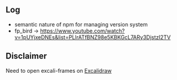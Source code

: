 ## Log  
- semantic nature of npm for managing version system <br>
- fp_bird -> https://www.youtube.com/watch?v=1pUYjxeDNEs&list=PLlrATfBNZ98e5KBKGcL7ARy3DjstzI2TV



## Disclaimer  
Need to open excali-frames on [Excalidraw](https://excalidraw.com)  
